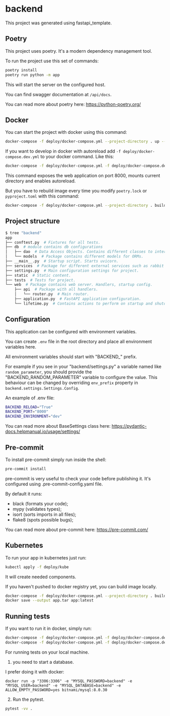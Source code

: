 # backend

This project was generated using fastapi_template.

## Poetry

This project uses poetry. It's a modern dependency management
tool.

To run the project use this set of commands:

```bash
poetry install
poetry run python -m app
```

This will start the server on the configured host.

You can find swagger documentation at `/api/docs`.

You can read more about poetry here: https://python-poetry.org/

## Docker

You can start the project with docker using this command:

```bash
docker-compose -f deploy/docker-compose.yml --project-directory . up --build
```

If you want to develop in docker with autoreload add `-f deploy/docker-compose.dev.yml` to your docker command.
Like this:

```bash
docker-compose -f deploy/docker-compose.yml -f deploy/docker-compose.dev.yml --project-directory . up --build
```

This command exposes the web application on port 8000, mounts current directory and enables autoreload.

But you have to rebuild image every time you modify `poetry.lock` or `pyproject.toml` with this command:

```bash
docker-compose -f deploy/docker-compose.yml --project-directory . build
```

## Project structure

```bash
$ tree "backend"
app
├── conftest.py  # Fixtures for all tests.
├── db  # module contains db configurations
│   ├── dao  # Data Access Objects. Contains different classes to interact with database.
│   └── models  # Package contains different models for ORMs.
├── __main__.py  # Startup script. Starts uvicorn.
├── services  # Package for different external services such as rabbit or redis etc.
├── settings.py  # Main configuration settings for project.
├── static  # Static content.
├── tests  # Tests for project.
└── web  # Package contains web server. Handlers, startup config.
    ├── api  # Package with all handlers.
    │   └── router.py  # Main router.
    ├── application.py  # FastAPI application configuration.
    └── lifetime.py  # Contains actions to perform on startup and shutdown.
```

## Configuration

This application can be configured with environment variables.

You can create `.env` file in the root directory and place all
environment variables here.

All environment variables should start with "BACKEND_" prefix.

For example if you see in your "backend/settings.py" a variable named like
`random_parameter`, you should provide the "BACKEND_RANDOM_PARAMETER"
variable to configure the value. This behaviour can be changed by overriding `env_prefix` property
in `backend.settings.Settings.Config`.

An example of .env file:
```bash
BACKEND_RELOAD="True"
BACKEND_PORT="8000"
BACKEND_ENVIRONMENT="dev"
```

You can read more about BaseSettings class here: https://pydantic-docs.helpmanual.io/usage/settings/

## Pre-commit

To install pre-commit simply run inside the shell:
```bash
pre-commit install
```

pre-commit is very useful to check your code before publishing it.
It's configured using .pre-commit-config.yaml file.

By default it runs:
* black (formats your code);
* mypy (validates types);
* isort (sorts imports in all files);
* flake8 (spots possible bugs);


You can read more about pre-commit here: https://pre-commit.com/

## Kubernetes
To run your app in kubernetes
just run:
```bash
kubectl apply -f deploy/kube
```

It will create needed components.

If you haven't pushed to docker registry yet, you can build image locally.

```bash
docker-compose -f deploy/docker-compose.yml --project-directory . build
docker save --output app.tar app:latest
```


## Running tests

If you want to run it in docker, simply run:

```bash
docker-compose -f deploy/docker-compose.yml -f deploy/docker-compose.dev.yml --project-directory . run --build --rm api pytest -vv .
docker-compose -f deploy/docker-compose.yml -f deploy/docker-compose.dev.yml --project-directory . down
```

For running tests on your local machine.
1. you need to start a database.

I prefer doing it with docker:
```
docker run -p "3306:3306" -e "MYSQL_PASSWORD=backend" -e "MYSQL_USER=backend" -e "MYSQL_DATABASE=backend" -e ALLOW_EMPTY_PASSWORD=yes bitnami/mysql:8.0.30
```


2. Run the pytest.
```bash
pytest -vv .
```
